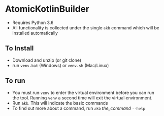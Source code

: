 # AtomicKotlinBuilder

- Requires Python 3.6
- All functionality is collected under the single `akb` command which will be installed automatically

## To Install
- Download and unzip (or git clone)
- run `venv.bat` (Windows) or `venv.sh` (Mac/Linux)

## To run
- You must run `venv` to enter the virtual environment before you can run the tool.
  Running `venv` a second time will exit the virtual environment.
- Run `akb`. This will indicate the basic commands
- To find out more about a command, run `akb` *the_command* `--help`

